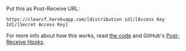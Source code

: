 Put this as Post-Receive URL:

	https://clearcf.herokuapp.com/[distribution id]/[Access Key Id]/[Secret Access Key]

For more info about how this works, read [the code](https://github.com/webjay/clearcf/blob/master/lib/clearcf.js) and GitHub's [Post-Receive Hooks](http://help.github.com/post-receive-hooks/).